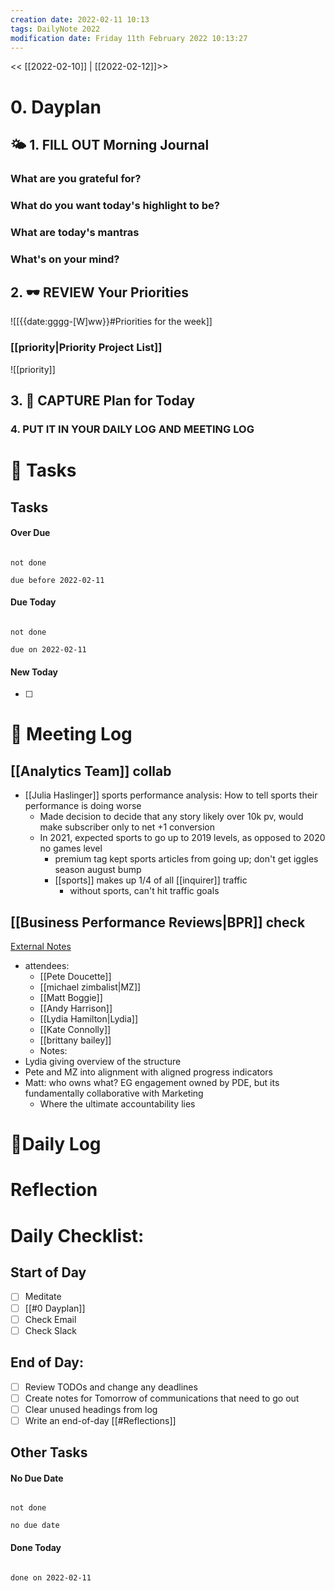 ```yaml
---
creation date: 2022-02-11 10:13
tags: DailyNote 2022
modification date: Friday 11th February 2022 10:13:27
---
```


<< [[2022-02-10]] | [[2022-02-12]]>>

# 0. Dayplan
## 🌤 1. **FILL OUT** Morning Journal
### What are you grateful for?
### What do you want today's highlight to be?
### What are today's mantras
### What's on your mind?
## 2. 🕶 **REVIEW** Your Priorities
![[{{date:gggg-[W]ww}}#Priorities for the week]]
### [[priority|Priority Project List]] 
![[priority]]
## 3. 📆 **CAPTURE** Plan for Today
### 4. PUT IT IN YOUR DAILY LOG AND MEETING LOG
# 📝 Tasks
## Tasks
#### Over Due

```tasks

not done

due before 2022-02-11

```
#### Due Today

```tasks

not done

due on 2022-02-11

```
#### New Today
- [ ]
# 📰 Meeting Log
## [[Analytics Team]] collab
- [[Julia Haslinger]] sports performance analysis: How to tell sports their performance is doing worse
	- Made decision to decide that any story likely over 10k pv, would make subscriber only to net +1 conversion
	- In 2021, expected sports to go up to 2019 levels, as opposed to 2020 no games level
		- premium tag kept sports articles from going up; don't get iggles season august bump
		- [[sports]] makes up 1/4 of all [[inquirer]] traffic
			- without sports, can't hit traffic goals
## [[Business Performance Reviews|BPR]] check
[External Notes](https://docs.google.com/document/d/1qbJk1Zq3ZpKkKqDmdhXvbcoizU4oLo7XgXHkt1f2v1I/edit#heading=h.rz9fegqedw6u)
- attendees:
	- [[Pete Doucette]]
	- [[michael zimbalist|MZ]]
	- [[Matt Boggie]]
	- [[Andy Harrison]]
	- [[Lydia Hamilton|Lydia]]
	- [[Kate Connolly]]
	- [[brittany bailey]]
	- Notes:
- Lydia giving overview of the structure
- Pete and MZ into alignment with aligned progress indicators
- Matt: who owns what? EG engagement owned by PDE, but its fundamentally collaborative with Marketing
	- Where the ultimate accountability lies
# 📓Daily Log
# Reflection
# Daily Checklist:
## Start of Day
- [ ] Meditate
- [ ] [[#0 Dayplan]]
- [ ] Check Email
- [ ] Check Slack
## End of Day:
- [ ] Review TODOs and change any deadlines
- [ ] Create notes for Tomorrow of communications that need to go out
- [ ] Clear unused headings from log
- [ ] Write an end-of-day [[#Reflections]]
## Other Tasks
#### No Due Date

```tasks

not done

no due date

```
#### Done Today

```tasks

done on 2022-02-11

```